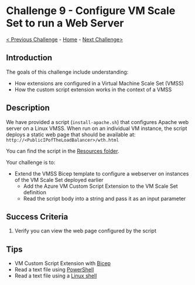 # Challenge 9 - Configure VM Scale Set to run a Web Server

[< Previous Challenge](./Bicep-Challenge-08.md) - [Home](../README.md) - [Next Challenge>](./Bicep-Challenge-10.md)

## Introduction

The goals of this challenge include understanding:
- How extensions are configured in a Virtual Machine Scale Set (VMSS)
- How the custom script extension works in the context of a VMSS

## Description

We have provided a script (`install-apache.sh`) that configures Apache web server on a Linux VMSS. When run on an individual VM instance, the script deploys a static web page that should be available at: `http://<PublicIPofTheLoadBalancer>/wth.html`  

You can find the script in the [Resources folder](./Resources).

Your challenge is to:

- Extend the VMSS Bicep template to configure a webserver on instances of the VM Scale Set deployed earlier
    - Add the Azure VM Custom Script Extension to the VM Scale Set definition
    - Read the script body into a string and pass it as an input parameter

## Success Criteria

1. Verify you can view the web page configured by the script

## Tips

- VM Custom Script Extension with [Bicep](https://github.com/Azure/bicep/blob/dbd360c5c971a79480f23bc7276ea3382a89aa63/docs/examples/201/vm-windows-with-custom-script-extension/README.md)
- Read a text file using [PowerShell](https://docs.microsoft.com/en-us/powershell/module/microsoft.powershell.management/get-content?view=powershell-7.1)
- Read a text file using a [Linux shell](https://askubuntu.com/questions/261900/how-do-i-open-a-text-file-in-my-terminal)
